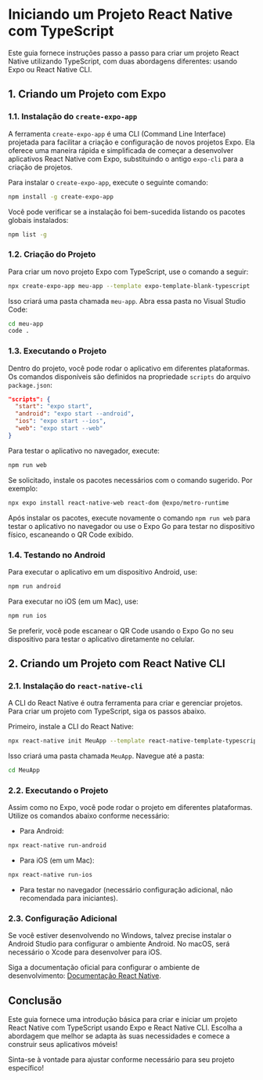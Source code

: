 # Iniciando um Projeto React Native com TypeScript

Este guia fornece instruções passo a passo para criar um projeto React Native utilizando TypeScript, com duas abordagens diferentes: usando Expo ou React Native CLI.

## 1. Criando um Projeto com Expo

### 1.1. Instalação do `create-expo-app`

A ferramenta `create-expo-app` é uma CLI (Command Line Interface) projetada para facilitar a criação e configuração de novos projetos Expo. Ela oferece uma maneira rápida e simplificada de começar a desenvolver aplicativos React Native com Expo, substituindo o antigo `expo-cli` para a criação de projetos.

Para instalar o `create-expo-app`, execute o seguinte comando:

```bash
npm install -g create-expo-app
```

Você pode verificar se a instalação foi bem-sucedida listando os pacotes globais instalados:

```bash
npm list -g
```

### 1.2. Criação do Projeto

Para criar um novo projeto Expo com TypeScript, use o comando a seguir:

```bash
npx create-expo-app meu-app --template expo-template-blank-typescript
```

Isso criará uma pasta chamada `meu-app`. Abra essa pasta no Visual Studio Code:

```bash
cd meu-app
code .
```

### 1.3. Executando o Projeto

Dentro do projeto, você pode rodar o aplicativo em diferentes plataformas. Os comandos disponíveis são definidos na propriedade `scripts` do arquivo `package.json`:

```json
"scripts": {
  "start": "expo start",
  "android": "expo start --android",
  "ios": "expo start --ios",
  "web": "expo start --web"
}
```

Para testar o aplicativo no navegador, execute:

```bash
npm run web
```

Se solicitado, instale os pacotes necessários com o comando sugerido. Por exemplo:

```bash
npx expo install react-native-web react-dom @expo/metro-runtime
```

Após instalar os pacotes, execute novamente o comando `npm run web` para testar o aplicativo no navegador ou use o Expo Go para testar no dispositivo físico, escaneando o QR Code exibido.

### 1.4. Testando no Android

Para executar o aplicativo em um dispositivo Android, use:

```bash
npm run android
```

Para executar no iOS (em um Mac), use:

```bash
npm run ios
```

Se preferir, você pode escanear o QR Code usando o Expo Go no seu dispositivo para testar o aplicativo diretamente no celular.

## 2. Criando um Projeto com React Native CLI

### 2.1. Instalação do `react-native-cli`

A CLI do React Native é outra ferramenta para criar e gerenciar projetos. Para criar um projeto com TypeScript, siga os passos abaixo.

Primeiro, instale a CLI do React Native:

```bash
npx react-native init MeuApp --template react-native-template-typescript
```

Isso criará uma pasta chamada `MeuApp`. Navegue até a pasta:

```bash
cd MeuApp
```

### 2.2. Executando o Projeto

Assim como no Expo, você pode rodar o projeto em diferentes plataformas. Utilize os comandos abaixo conforme necessário:

- Para Android:

```bash
npx react-native run-android
```

- Para iOS (em um Mac):

```bash
npx react-native run-ios
```

- Para testar no navegador (necessário configuração adicional, não recomendada para iniciantes).

### 2.3. Configuração Adicional

Se você estiver desenvolvendo no Windows, talvez precise instalar o Android Studio para configurar o ambiente Android. No macOS, será necessário o Xcode para desenvolver para iOS.

Siga a documentação oficial para configurar o ambiente de desenvolvimento: [Documentação React Native](https://reactnative.dev/docs/environment-setup).

## Conclusão

Este guia fornece uma introdução básica para criar e iniciar um projeto React Native com TypeScript usando Expo e React Native CLI. Escolha a abordagem que melhor se adapta às suas necessidades e comece a construir seus aplicativos móveis!

Sinta-se à vontade para ajustar conforme necessário para seu projeto específico!
